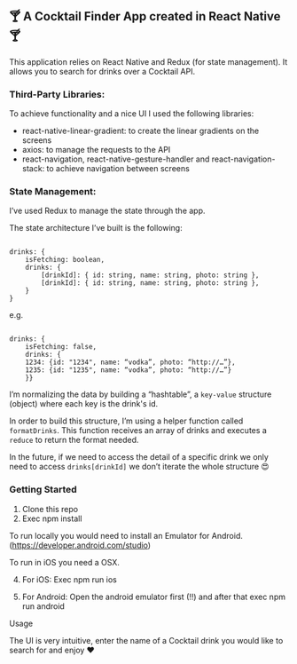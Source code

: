 

## 🍸 A Cocktail Finder App created in React Native 🍸


This application relies on React Native and Redux (for state management). 
It allows you to search for drinks over a Cocktail API.

### Third-Party Libraries:

To achieve functionality and a nice UI I used the following libraries:
 - react-native-linear-gradient: to create the linear gradients on the screens
 - axios: to manage the requests to the API
 - react-navigation, react-native-gesture-handler and react-navigation-stack: to achieve navigation between screens
 
### State Management:

I’ve used Redux to manage the state through the app.  <br />

The state architecture I’ve built is the following: 

```

drinks: {
	isFetching: boolean,
	drinks: {   
		[drinkId]: { id: string, name: string, photo: string },
		[drinkId]: { id: string, name: string, photo: string },
	}
}

```

e.g. 

```

drinks: {
    isFetching: false,
    drinks: {
	1234: {id: "1234", name: “vodka”, photo: “http://…”},
	1235: {id: "1235", name: “vodka”, photo: “http://…”}
    }}

```

I’m normalizing the data by building a “hashtable”, a `key-value` structure (object) where each key is the drink's id. <br />

In order to build this structure, I’m using a helper function called `formatDrinks`. This function receives an array of drinks and executes a `reduce` to return the format needed. <br />

In the future, if we need to access the detail of a specific drink we only need to access `drinks[drinkId]` we don’t iterate the whole structure 😍

### Getting Started

1) Clone this repo 
2) Exec npm install 

To run locally you would need to install an Emulator for Android. (https://developer.android.com/studio)

To run in iOS you need a OSX.

4) For iOS: Exec npm run ios 

5) For Android: Open the android emulator first (!!) and after that exec npm run android

Usage

The UI is very intuitive, enter the name of a Cocktail drink you would like to search for and enjoy ❤️